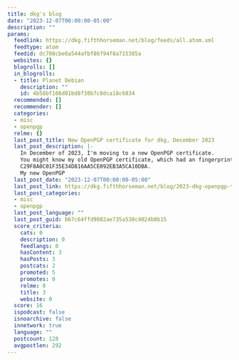 ```yaml
---
title: dkg's blog
date: "2023-12-07T00:00:00-05:00"
description: ""
params:
  feedlink: https://dkg.fifthhorseman.net/blog/feeds/all.atom.xml
  feedtype: atom
  feedid: dc708cbe6a544afbf86f94f8a715385a
  websites: {}
  blogrolls: []
  in_blogrolls:
  - title: Planet Debian
    description: ""
    id: 4b58bf166d81bd8f38b7c8dca18c6834
  recommended: []
  recommender: []
  categories:
  - misc
  - openpgp
  relme: {}
  last_post_title: New OpenPGP certificate for dkg, December 2023
  last_post_description: |-
    In December of 2023, I'm moving to a new OpenPGP certificate.
    You might know my old OpenPGP certificate, which had an fingerprint of
    C29F8A0C01F35E34D816AA5CE092EB3A5CA10DBA.
    My new OpenPGP
  last_post_date: "2023-12-07T00:00:00-05:00"
  last_post_link: https://dkg.fifthhorseman.net/blog/2023-dkg-openpgp-transition.html
  last_post_categories:
  - misc
  - openpgp
  last_post_language: ""
  last_post_guid: b67c64ffd9082ae735a530c4024b0b15
  score_criteria:
    cats: 0
    description: 0
    feedlangs: 0
    hasContent: 3
    hasPosts: 3
    postcats: 2
    promoted: 5
    promotes: 0
    relme: 0
    title: 3
    website: 0
  score: 16
  ispodcast: false
  isnoarchive: false
  innetwork: true
  language: ""
  postcount: 128
  avgpostlen: 292
---
```

